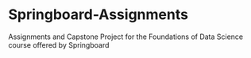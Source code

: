 # Springboard-Assignments
Assignments and Capstone Project for the Foundations of Data Science course offered by Springboard
